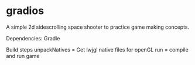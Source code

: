 # gradios

A simple 2d sidescrolling space shooter to practice game making concepts.

Dependencies:
Gradle

Build steps
unpackNatives = Get lwjgl native files for openGL
run = compile and run game
